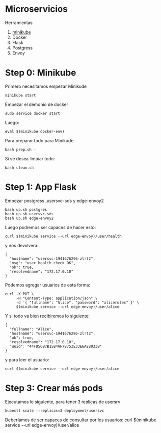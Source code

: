 Microservicios
==================
Herramientas

1. [minikube](https://github.com/kubernetes/minikube)
2. Docker
3. Flask
4. Postgress
5. Envoy

Step 0: Minikube
================
Primero necesitamos empezar Minikude

```minikube start```

Empezar el demonio de docker

```sudo service docker start```

Luego:

```eval $(minikube docker-env)```

Para preparar todo para Minikude:

```
bash prep.sh -
```

Si se desea limpiar todo:

```
bash clean.sh
```

Step 1: App Flask
=======================

Empezar postgress ,usersvc-sds y edge-envoy2
```
bash up.sh postgres
bash up.sh usersvc-sds
bash up.sh edge-envoy2
```

Luego podremos ser capaces de hacer esto:

```
curl $(minikube service --url edge-envoy)/user/health
```

y nos devolverá:

```
{ 
  "hostname": "usersvc-1941676296-zlrt2",
  "msg": "user health check OK",
  "ok": true,
  "resolvedname": "172.17.0.10" 
}
```

Podemos agregar usuarios de esta forma:

```
curl -X PUT \
     -H "Content-Type: application/json" \
     -d '{ "fullname": "Alice", "password": "alicerules" }' \
     $(minikube service --url edge-envoy)/user/alice
```

Y si todo va bien recibiremos lo siguiente:

```
{
  "fullname": "Alice",
  "hostname": "usersvc-1941676296-zlrt2",
  "ok": true,
  "resolvedname": "172.17.0.10",
  "uuid": "44FD5687B15B4AF78753E33E6A2B033B" 
}
```

y para leer el usuario:

```
curl $(minikube service --url edge-envoy)/user/alice
```

Step 3: Crear más pods
=======================

Ejecutamos lo siguiente, para tener 3 replicas de usersrv

```
kubectl scale --replicas=3 deployment/usersvc
```
Deberíamos de ser capaces de consultar por los usuarios:
curl $(minikube service --url edge-envoy)/user/alice
